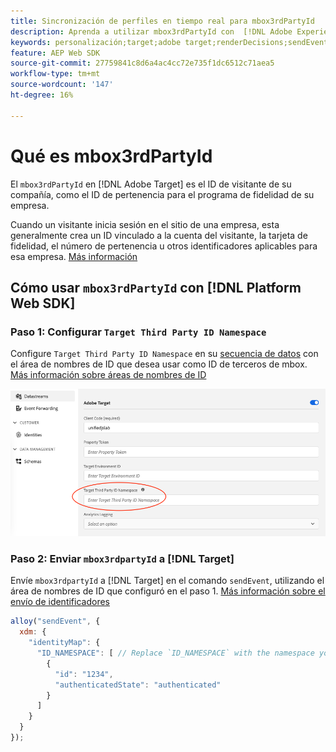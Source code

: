 ```yaml
---
title: Sincronización de perfiles en tiempo real para mbox3rdPartyId
description: Aprenda a utilizar mbox3rdPartyId con  [!DNL Adobe Experience Platform Web SDK].
keywords: personalización;target;adobe target;renderDecisions;sendEvent;mbox3rdPartyId;
feature: AEP Web SDK
source-git-commit: 27759841c8d6a4ac4cc72e735f1dc6512c71aea5
workflow-type: tm+mt
source-wordcount: '147'
ht-degree: 16%

---
```


# Qué es mbox3rdPartyId

El `mbox3rdPartyId` en [!DNL Adobe Target] es el ID de visitante de su compañía, como el ID de pertenencia para el programa de fidelidad de su empresa.

Cuando un visitante inicia sesión en el sitio de una empresa, esta generalmente crea un ID vinculado a la cuenta del visitante, la tarjeta de fidelidad, el número de pertenencia u otros identificadores aplicables para esa empresa. [Más información](https://experienceleague.adobe.com/docs/target/using/audiences/visitor-profiles/3rd-party-id.html?lang=es#)

## Cómo usar `mbox3rdPartyId` con [!DNL Platform Web SDK]

### Paso 1: Configurar `Target Third Party ID Namespace`

Configure `Target Third Party ID Namespace` en su [secuencia de datos](https://experienceleague.adobe.com/es/docs/experience-platform/datastreams/overview) con el área de nombres de ID que desea usar como ID de terceros de mbox. [Más información sobre áreas de nombres de ID](https://experienceleague.adobe.com/docs/experience-platform/identity/namespaces.html?lang=es)

![IU de Experience Platform que muestra el campo de área de nombres de ID de terceros de Target.](/help/dev/implement/client-side/aep-web-sdk/assets/mbox3rdpartyid.png)

### Paso 2: Enviar `mbox3rdpartyId` a [!DNL Target]

Envíe `mbox3rdpartyId` a [!DNL Target] en el comando `sendEvent`, utilizando el área de nombres de ID que configuró en el paso 1.
[Más información sobre el envío de identificadores](../../identity/overview.md#syncing-identities)

```javascript
alloy("sendEvent", {
  xdm: {
    "identityMap": {
      "ID_NAMESPACE": [ // Replace `ID_NAMESPACE` with the namespace you have configured in Step 1.
        {
          "id": "1234",
          "authenticatedState": "authenticated"
        }
      ]
    }
  }
});
```
